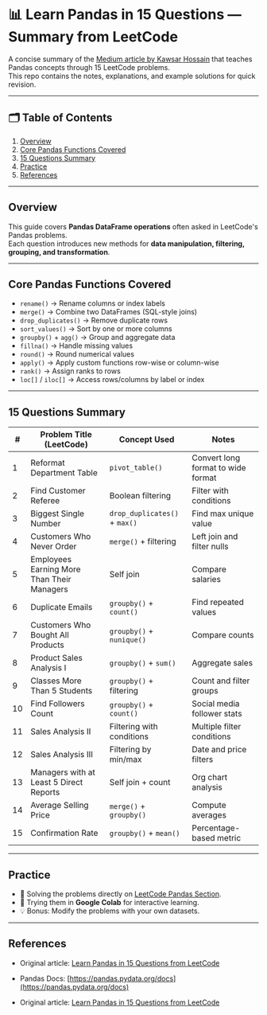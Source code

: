 # 📊 Learn Pandas in 15 Questions — Summary from LeetCode

A concise summary of the [Medium article by Kawsar Hossain](https://kawsar34.medium.com/learn-pandas-in-15-questions-from-leetcode-c8d0d10c2f0a) that teaches Pandas concepts through 15 LeetCode problems.  
This repo contains the notes, explanations, and example solutions for quick revision.

---

## 🗂 Table of Contents
1. [Overview](#overview)
2. [Core Pandas Functions Covered](#core-pandas-functions-covered)
3. [15 Questions Summary](#15-questions-summary)
4. [Practice](#practice)
5. [References](#references)

---

## Overview
This guide covers **Pandas DataFrame operations** often asked in LeetCode's Pandas problems.  
Each question introduces new methods for **data manipulation, filtering, grouping, and transformation**.

---

## Core Pandas Functions Covered
- `rename()` → Rename columns or index labels
- `merge()` → Combine two DataFrames (SQL-style joins)
- `drop_duplicates()` → Remove duplicate rows
- `sort_values()` → Sort by one or more columns
- `groupby()` + `agg()` → Group and aggregate data
- `fillna()` → Handle missing values
- `round()` → Round numerical values
- `apply()` → Apply custom functions row-wise or column-wise
- `rank()` → Assign ranks to rows
- `loc[]` / `iloc[]` → Access rows/columns by label or index

---

## 15 Questions Summary

| # | Problem Title (LeetCode) | Concept Used | Notes |
|---|--------------------------|--------------|-------|
| 1 | Reformat Department Table | `pivot_table()` | Convert long format to wide format |
| 2 | Find Customer Referee | Boolean filtering | Filter with conditions |
| 3 | Biggest Single Number | `drop_duplicates()` + `max()` | Find max unique value |
| 4 | Customers Who Never Order | `merge()` + filtering | Left join and filter nulls |
| 5 | Employees Earning More Than Their Managers | Self join | Compare salaries |
| 6 | Duplicate Emails | `groupby()` + `count()` | Find repeated values |
| 7 | Customers Who Bought All Products | `groupby()` + `nunique()` | Compare counts |
| 8 | Product Sales Analysis I | `groupby()` + `sum()` | Aggregate sales |
| 9 | Classes More Than 5 Students | `groupby()` + filtering | Count and filter groups |
| 10 | Find Followers Count | `groupby()` + `count()` | Social media follower stats |
| 11 | Sales Analysis II | Filtering with conditions | Multiple filter conditions |
| 12 | Sales Analysis III | Filtering by min/max | Date and price filters |
| 13 | Managers with at Least 5 Direct Reports | Self join + count | Org chart analysis |
| 14 | Average Selling Price | `merge()` + `groupby()` | Compute averages |
| 15 | Confirmation Rate | `groupby()` + `mean()` | Percentage-based metric |

---

## Practice
- 🐍 Solving the problems directly on [LeetCode Pandas Section](https://leetcode.com/problemset/database/?page=1&topicSlugs=pandas).
- 📓 Trying them in **Google Colab** for interactive learning.
- 💡 Bonus: Modify the problems with your own datasets.

---

## References
- Original article: [Learn Pandas in 15 Questions from LeetCode](https://kawsar34.medium.com/learn-pandas-in-15-questions-from-leetcode-c8d0d10c2f0a)
- Pandas Docs: [https://pandas.pydata.org/docs](https://pandas.pydata.org/docs)


- Original article: [Learn Pandas in 15 Questions from LeetCode](https://kawsar34.medium.com/learn-pandas-in-15-questions-from-leetcode-c8d0d10c2f0a)




